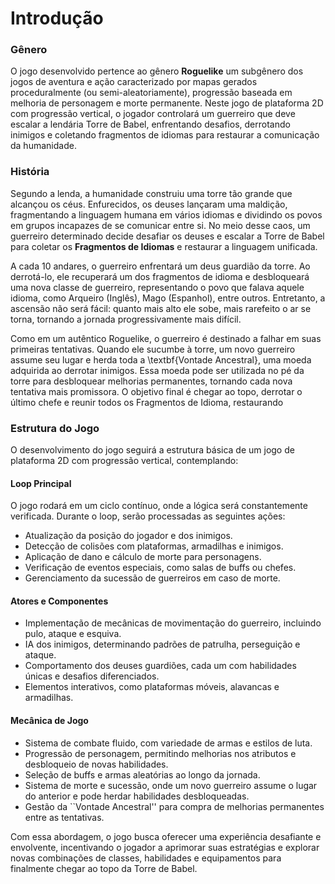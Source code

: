# Introdução

### Gênero
O jogo desenvolvido pertence ao gênero **Roguelike** um subgênero dos jogos de aventura e ação caracterizado por mapas gerados proceduralmente (ou semi-aleatoriamente), progressão baseada em melhoria de personagem e morte permanente. Neste jogo de plataforma 2D com progressão vertical, o jogador controlará um guerreiro que deve escalar a lendária Torre de Babel, enfrentando desafios, derrotando inimigos e coletando fragmentos de idiomas para restaurar a comunicação da humanidade.

### História

Segundo a lenda, a humanidade construiu uma torre tão grande que alcançou os céus. Enfurecidos, os deuses lançaram uma maldição, fragmentando a linguagem humana em vários idiomas e dividindo os povos em grupos incapazes de se comunicar entre si. No meio desse caos, um guerreiro determinado decide desafiar os deuses e escalar a Torre de Babel para coletar os **Fragmentos de Idiomas** e restaurar a linguagem unificada.

A cada 10 andares, o guerreiro enfrentará um deus guardião da torre. Ao derrotá-lo, ele recuperará um dos fragmentos de idioma e desbloqueará uma nova classe de guerreiro, representando o povo que falava aquele idioma, como Arqueiro (Inglês), Mago (Espanhol), entre outros. Entretanto, a ascensão não será fácil: quanto mais alto ele sobe, mais rarefeito o ar se torna, tornando a jornada progressivamente mais difícil.

Como em um autêntico Roguelike, o guerreiro é destinado a falhar em suas primeiras tentativas. Quando ele sucumbe à torre, um novo guerreiro assume seu lugar e herda toda a \textbf{Vontade Ancestral}, uma moeda adquirida ao derrotar inimigos. Essa moeda pode ser utilizada no pé da torre para desbloquear melhorias permanentes, tornando cada nova tentativa mais promissora. O objetivo final é chegar ao topo, derrotar o último chefe e reunir todos os Fragmentos de Idioma, restaurando

### Estrutura do Jogo
O desenvolvimento do jogo seguirá a estrutura básica de um jogo de plataforma 2D com progressão vertical, contemplando:
#### Loop Principal
O jogo rodará em um ciclo contínuo, onde a lógica será constantemente verificada. Durante o loop, serão processadas as seguintes ações:
- Atualização da posição do jogador e dos inimigos.
- Detecção de colisões com plataformas, armadilhas e inimigos.
- Aplicação de dano e cálculo de morte para personagens.
- Verificação de eventos especiais, como salas de buffs ou chefes.
- Gerenciamento da sucessão de guerreiros em caso de morte.

#### Atores e Componentes
- Implementação de mecânicas de movimentação do guerreiro, incluindo pulo, ataque e esquiva.
- IA dos inimigos, determinando padrões de patrulha, perseguição e ataque.
- Comportamento dos deuses guardiões, cada um com habilidades únicas e desafios diferenciados.
- Elementos interativos, como plataformas móveis, alavancas e armadilhas.

#### Mecânica de Jogo
- Sistema de combate fluido, com variedade de armas e estilos de luta.
- Progressão de personagem, permitindo melhorias nos atributos e desbloqueio de novas habilidades.
- Seleção de buffs e armas aleatórias ao longo da jornada.
- Sistema de morte e sucessão, onde um novo guerreiro assume o lugar do anterior e pode herdar habilidades desbloqueadas.
- Gestão da ``Vontade Ancestral'' para compra de melhorias permanentes entre as tentativas.

Com essa abordagem, o jogo busca oferecer uma experiência desafiante e envolvente, incentivando o jogador a aprimorar suas estratégias e explorar novas combinações de classes, habilidades e equipamentos para finalmente chegar ao topo da Torre de Babel.
